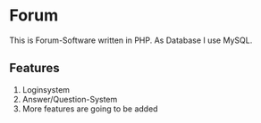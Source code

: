 # Forum
This is Forum-Software written in PHP. As Database I use MySQL.

## Features
1. Loginsystem
2. Answer/Question-System
3. More features are going to be added

